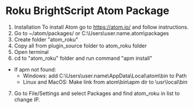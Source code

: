 # Roku BrightScript Atom Package

1. Installation
To install Atom go to https://atom.io/ and follow instructions.
2. Go to ~/atom/packages/ or C:\Users\user.name\.atom\packages
3. Create folder "atom_roku"
4. Copy all from plugin_source folder to atom_roku folder
5. Open terminal
6. cd to "atom_roku" folder and run command "apm install"
 - If apm not found:
    - Windows: add C:\Users\user.name\AppData\Local\atom\bin to Path
    - Linux and MacOS: Make link from atom\bin\apm dir to \usr\local\bin
7. Go to File/Settings and select Packages and find atom_roku in list to change IP.
